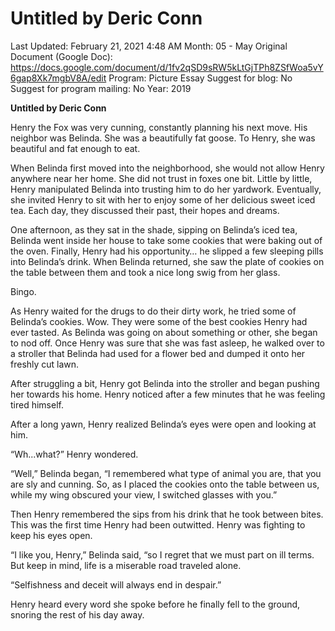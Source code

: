 # Untitled by Deric Conn

Last Updated: February 21, 2021 4:48 AM
Month: 05 - May
Original Document (Google Doc): https://docs.google.com/document/d/1fv2qSD9sRW5kLtGjTPh8ZSfWoa5vY6gap8Xk7mgbV8A/edit
Program: Picture Essay
Suggest for blog: No
Suggest for program mailing: No
Year: 2019

**Untitled by Deric Conn**

Henry the Fox was very cunning, constantly planning his next move. His neighbor was Belinda. She was a beautifully fat goose. To Henry, she was beautiful and fat enough to eat.

When Belinda first moved into the neighborhood, she would not allow Henry anywhere near her home. She did not trust in foxes one bit. Little by little, Henry manipulated Belinda into trusting him to do her yardwork. Eventually, she invited Henry to sit with her to enjoy some of her delicious sweet iced tea. Each day, they discussed their past, their hopes and dreams.

One afternoon, as they sat in the shade, sipping on Belinda’s iced tea, Belinda went inside her house to take some cookies that were baking out of the oven. Finally, Henry had his opportunity… he slipped a few sleeping pills into Belinda’s drink. When Belinda returned, she saw the plate of cookies on the table between them and took a nice long swig from her glass.

Bingo.

As Henry waited for the drugs to do their dirty work, he tried some of Belinda’s cookies. Wow. They were some of the best cookies Henry had ever tasted. As Belinda was going on about something or other, she began to nod off. Once Henry was sure that she was fast asleep, he walked over to a stroller that Belinda had used for a flower bed and dumped it onto her freshly cut lawn.

After struggling a bit, Henry got Belinda into the stroller and began pushing her towards his home. Henry noticed after a few minutes that he was feeling tired himself.

After a long yawn, Henry realized Belinda’s eyes were open and looking at him.

“Wh...what?” Henry wondered.

“Well,” Belinda began, “I remembered what type of animal you are, that you are sly and cunning. So, as I placed the cookies onto the table between us, while my wing obscured your view, I switched glasses with you.”

Then Henry remembered the sips from his drink that he took between bites. This was the first time Henry had been outwitted. Henry was fighting to keep his eyes open.

“I like you, Henry,” Belinda said, “so I regret that we must part on ill terms. But keep in mind, life is a miserable road traveled alone.

“Selfishness and deceit will always end in despair.”

Henry heard every word she spoke before he finally fell to the ground, snoring the rest of his day away.
